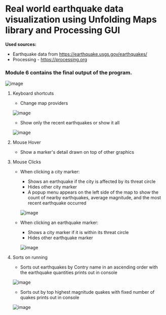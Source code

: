 # Real world earthquake data visualization using Unfolding Maps library and Processing GUI

**Used sources:**
 - Earthquake data from https://earthquake.usgs.gov/earthquakes/
 - Processing - https://processing.org


### Module 6 contains the final output of the program.

![image](https://user-images.githubusercontent.com/64947293/167344956-00db56a0-d619-4198-b150-f4e8f0479d3f.png)

1. Keyboard shortcuts

    * Change map providers
    
    ![image](https://user-images.githubusercontent.com/64947293/167345920-0a46f2a4-86b7-42d0-b5ca-57284d1f6156.png) 
      
    * Show only the recent earthquakes or show it all
    
    ![image](https://user-images.githubusercontent.com/64947293/167345993-93d6281e-b64b-437d-9f50-54e0d6973b6a.png)
 
2. Mouse Hover

    * Show a marker's detail drawn on top of other graphics
    
3. Mouse Clicks

    * When clicking a city marker:
       - Shows an earthquake if the city is affected by its threat circle
       - Hides other city marker
       - A popup menu appears on the left side of the map to show the count of nearby earthquakes, average magnitude, and the most recent earthquake occurred
      
      ![image](https://user-images.githubusercontent.com/64947293/167345747-b0091f99-e6e7-4c66-8b3e-8670dd0c9f2f.png)

    * When clicking an earthquake marker:
       - Shows a city marker if it is within its threat circle
       - Hides other earthquake marker
      
      ![image](https://user-images.githubusercontent.com/64947293/167345798-58f8ede2-7d1d-4dd4-a3ac-2cc97c0a4d3e.png)

4. Sorts on running

    * Sorts out earthquakes by Contry name in an ascending order with the earthquake quantities prints out in console
    
    ![image](https://user-images.githubusercontent.com/64947293/167346714-180fcd12-0e0f-4f1a-ae64-b80822e4397a.png)
    
    * Sorts out by top highest magnitude quakes with fixed number of quakes prints out in console
      
    ![image](https://user-images.githubusercontent.com/64947293/167346992-cd7c2eab-8343-4435-abea-ad2fa11f277f.png)
 

 
